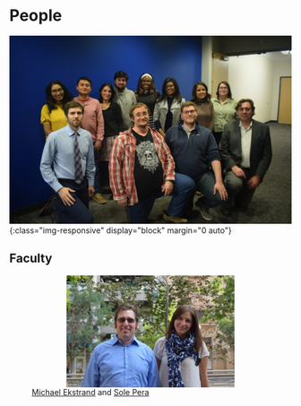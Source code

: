 # People

![piret_group_pic](../images/piret_group_pic.jpg ){:class="img-responsive" display="block" margin="0 auto"}


## Faculty



<figure>
  <img src="../images/faculty_pic.jpg" alt="my alt text" style = "width:300px; height:200px; display:block; margin:0 auto"/>
  <figcaption><a href = "https://md.ekstrandom.net/">Michael Ekstrand</a> and  <a href ="https://solepera.github.io/"> Sole Pera</a></figcaption>
</figure>
